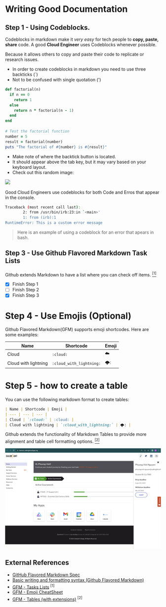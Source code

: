 # Writing Good Documentation

## Step 1 - Using Codeblocks.

Codeblocks in markdown make it *very easy* for tech people to **copy, paste, share** code.
A good __Cloud Engineer__ uses Codeblocks whenever possible.

Because it allows others to copy and paste their code to replicate or research issues.


- In order to create codeblocks in markdown you need to use three backticks (`)
- Not to be confused with single quotation (')


```ruby
def factorial(n)
  if n == 0
    return 1
  else
    return n * factorial(n - 1)
  end
end

# Test the factorial function
number = 5
result = factorial(number)
puts "The factorial of #{number} is #{result}"
```

- Make note of where the backtick button is located. 
- It should appear above the tab key, but it may vary based on your keyboard layout.
- Check out this random image:


<img width="500px" src="https://github.com/learneroftech/github-docs-example/assets/145515536/c1163938-ac13-41d6-a804-a892c574559b" />

Good Cloud Engineers use codeblocks for both Code and Erros that appear in the console.




```bash
Traceback (most recent call last):
        2: from /usr/bin/irb:23:in `<main>'
        1: from (irb):1
RuntimeError: This is a custom error message
```

> Here is an example of using a codeblock for an error that apears in bash.

## Step 3 - Use Github Flavored Markdown Task Lists

Github extends Markdown to have a list where you can check off items. [<sup>[1]<sup/>](#external-references)

- [x] Finish Step 1
- [ ] Finish Step 2
- [x] Finish Step 3

# Step 4 - Use Emojis (Optional)

Github Flavored Markdown(GFM) supports emoji shortcodes.
Here are some examples:

| Name | Shortcode | Emoji |
| --- | --- | --- |
| Cloud | `:cloud:` | :cloud: |
| Cloud with lightning | `:cloud_with_lightning:` | 🌩️: |

# Step 5 - how to create a table


You can use the following markdown format to create tables:
```md
| Name | Shortcode | Emoji |
| --- | --- | --- |
| Cloud | `:cloud:` | :cloud: |
| Cloud with lightning | `:cloud_with_lightning:` | 🌩️: |
```

Github extends the functionality of Markdown Tables to provide more alignment and table cell formatting options.  [<sup>[2]<sup/>](#external-references)


![Photo of the pipe character on our keyboard](assets/image1.png)

## External References

- [GitHub Flavored Markdown Spec](https://github.github.com/gfm/)
- [Basic writing and formatting syntax (Github Flavored Markdown)](https://docs.github.com/en/get-started/writing-on-github/getting-started-with-writing-and-formatting-on-github/basic-writing-and-formatting-syntax)
- [GFM - Tasks Lists](https://docs.github.com/en/get-started/writing-on-github/getting-started-with-writing-and-formatting-on-github/basic-writing-and-formatting-syntax#task-lists) <sup>[1]<sup/>
- [GFM - Emoji CheatSheet](https://github.com/ikatyang/emoji-cheat-sheet)
- [GFM - Tables (with extensions)](https://github.github.com/gfm/#tables-extension-) <sup>[2]<sup/>
